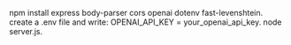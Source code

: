 npm install express body-parser cors openai dotenv fast-levenshtein.
create a .env file and write: OPENAI_API_KEY = your_openai_api_key.
node server.js.
